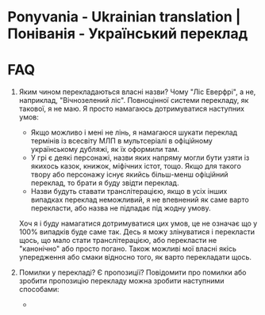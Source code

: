 # Ponyvania - Ukrainian translation | Поніванія - Український переклад

# FAQ
1. Яким чином перекладаються власні назви? Чому "Ліс Еверфрі", а не, наприклад, "Вічнозелений ліс".
     Повноцінної системи перекладу, як такової, я не маю. Я просто намагаюсь дотримуватися наступних умов:
   
    * Якщо можливо і мені не лінь, я намагаюся шукати переклад термінів із всесвіту МЛП в мультсеріалі в офіційному українському дубляжі, як їх оформили там.
    * У грі є деякі персонажі, назви яких напряму могли бути узяти із якихось казок, книжок, міфічних істот, тощо. Якщо для такого твору або персонажу існує якийсь більш-менш офіційний переклад, то брати я буду звідти переклад.
    * Назви будуть ставати транслітерацією, якщо в усіх інших випадках переклад неможливий, я не впевнений як саме варто перекласти, або назва не підпадає під жодну умову.
  
     Хоч я і буду намагатися дотримуватися цих умов, це не означає що у 100% випадків буде саме так. Десь я можу злінуватися і перекласти щось, що мало стати транслітерацією, або перекласти не "канонічно" або просто погано. Також можливі мої власні якісь упередження або смаки відносно того, як варто перекладати щось.

2. Помилки у перекладі? Є пропозиції?
    Повідомити про помилки або зробити пропозицію перекладу можна зробити наступними способами:
   
   *
